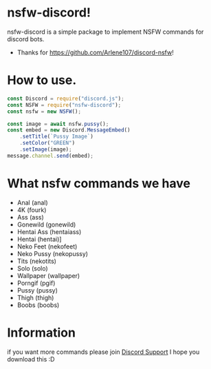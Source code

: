 # nsfw-discord!

nsfw-discord is a simple package to implement NSFW commands for discord bots.
* Thanks for https://github.com/Arlene107/discord-nsfw!

# How to use.

```js
const Discord = require("discord.js");
const NSFW = require("nsfw-discord");
const nsfw = new NSFW();

const image = await nsfw.pussy();
const embed = new Discord.MessageEmbed()
    .setTitle(`Pussy Image`)
    .setColor("GREEN")
    .setImage(image);
message.channel.send(embed);
```
# What nsfw commands we have
-   Anal (anal)
-   4K (fourk)
-   Ass (ass)
-   Gonewild (gonewild)
-   Hentai Ass (hentaiass)
-   Hentai (hentai)]
-   Neko Feet (nekofeet)
-   Neko Pussy (nekopussy)
-   Tits (nekotits)
-   Solo (solo)   
-   Wallpaper (wallpaper)
-   Porngif (pgif)
-   Pussy (pussy)
-   Thigh (thigh)
-   Boobs (boobs)
# Information
if you want more commands please join [Discord Support](https://discord.gg/WKvVJJd)
I hope you download this :D
